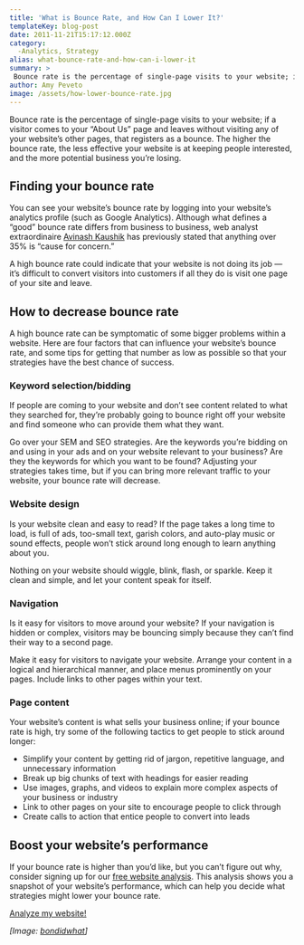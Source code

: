 ```yaml
---
title: 'What is Bounce Rate, and How Can I Lower It?'
templateKey: blog-post
date: 2011-11-21T15:17:12.000Z
category: 
  -Analytics, Strategy
alias: what-bounce-rate-and-how-can-i-lower-it
summary: > 
 Bounce rate is the percentage of single-page visits to your website; if a visitor comes to your "About Us" page and leaves without visiting any of your website’s other pages, that registers as a bounce. The higher the bounce rate, the less effective your website is at keeping people interested, and the more potential business you’re losing.
author: Amy Peveto
image: /assets/how-lower-bounce-rate.jpg
---
```


Bounce rate is the percentage of single-page visits to your website; if a visitor comes to your “About Us” page and leaves without visiting any of your website’s other pages, that registers as a bounce. The higher the bounce rate, the less effective your website is at keeping people interested, and the more potential business you’re losing.

Finding your bounce rate
------------------------

You can see your website’s bounce rate by logging into your website’s analytics profile (such as Google Analytics). Although what defines a “good” bounce rate differs from business to business, web analyst extraordinaire [Avinash Kaushik](http://www.kaushik.net/avinash/standard-metrics-revisited-3-bounce-rate/) has previously stated that anything over 35% is “cause for concern.”

A high bounce rate could indicate that your website is not doing its job — it’s difficult to convert visitors into customers if all they do is visit one page of your site and leave.

How to decrease bounce rate
---------------------------

A high bounce rate can be symptomatic of some bigger problems within a website. Here are four factors that can influence your website’s bounce rate, and some tips for getting that number as low as possible so that your strategies have the best chance of success.

### Keyword selection/bidding

If people are coming to your website and don’t see content related to what they searched for, they’re probably going to bounce right off your website and find someone who can provide them what they want.

Go over your SEM and SEO strategies. Are the keywords you’re bidding on and using in your ads and on your website relevant to your business? Are they the keywords for which you want to be found? Adjusting your strategies takes time, but if you can bring more relevant traffic to your website, your bounce rate will decrease.

### Website design

Is your website clean and easy to read? If the page takes a long time to load, is full of ads, too-small text, garish colors, and auto-play music or sound effects, people won’t stick around long enough to learn anything about you.

Nothing on your website should wiggle, blink, flash, or sparkle. Keep it clean and simple, and let your content speak for itself.

### Navigation

Is it easy for visitors to move around your website? If your navigation is hidden or complex, visitors may be bouncing simply because they can’t find their way to a second page.

Make it easy for visitors to navigate your website. Arrange your content in a logical and hierarchical manner, and place menus prominently on your pages. Include links to other pages within your text.

### Page content

Your website’s content is what sells your business online; if your bounce rate is high, try some of the following tactics to get people to stick around longer:

*   Simplify your content by getting rid of jargon, repetitive language, and unnecessary information
*   Break up big chunks of text with headings for easier reading
*   Use images, graphs, and videos to explain more complex aspects of your business or industry
*   Link to other pages on your site to encourage people to click through
*   Create calls to action that entice people to convert into leads

Boost your website’s performance
--------------------------------

If your bounce rate is higher than you’d like, but you can’t figure out why, consider signing up for our [free website analysis](/free-website-analysis). This analysis shows you a snapshot of your website’s performance, which can help you decide what strategies might lower your bounce rate.

[Analyze my website!](/free-website-analysis)

_\[Image: [bondidwhat](http://www.flickr.com/photos/bondidwhat/2057292804/)\]_